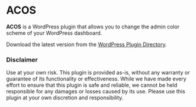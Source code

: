 # ACOS

**ACOS** is a WordPress plugin that allows you to change the admin color scheme of your WordPress dashboard.

Download the latest version from the [WordPress Plugin Directory](https://wordpress.org/plugins/admin-color-scheme/).

### Disclaimer
Use at your own risk. This plugin is provided as-is, without any warranty or guarantee of its functionality or effectiveness. While we have made every effort to ensure that this plugin is safe and reliable, we cannot be held responsible for any damages or losses caused by its use. Please use this plugin at your own discretion and responsibility.